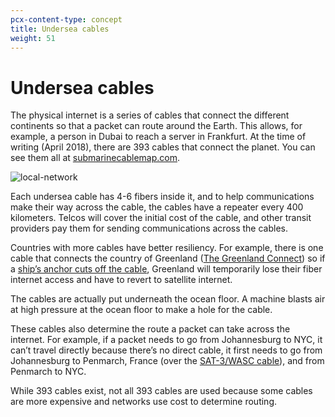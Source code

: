 ```yaml
---
pcx-content-type: concept
title: Undersea cables
weight: 51
---
```


# Undersea cables

The physical internet is a series of cables that connect the different continents so that a packet can route around the Earth. This allows, for example, a person in Dubai to reach a server in Frankfurt. At the time of writing (April 2018), there are 393 cables that connect the planet. You can see them all at [submarinecablemap.com](http://submarinecablemap.com).

![local-network](/fundamentals/static/submarinecables.png)

Each undersea cable has 4-6 fibers inside it, and to help communications make their way across the cable, the cables have a repeater every 400 kilometers. Telcos will cover the initial cost of the cable, and other transit providers pay them for sending communications across the cables.

Countries with more cables have better resiliency. For example, there is one cable that connects the country of Greenland ([The Greenland Connect](https://www.submarinecablemap.com/#/submarine-cable/greenland-connect)) so if a [ship’s anchor cuts off the cable](https://en.wikipedia.org/wiki/2008_submarine_cable_disruption), Greenland will temporarily lose their fiber internet access and have to revert to satellite internet.

The cables are actually put underneath the ocean floor. A machine blasts air at high pressure at the ocean floor to make a hole for the cable.

These cables also determine the route a packet can take across the internet. For example, if a packet needs to go from Johannesburg to NYC, it can’t travel directly because there’s no direct cable, it first needs to go from Johannesburg to Penmarch, France (over the [SAT-3/WASC cable](https://www.submarinecablemap.com/#/submarine-cable/sat-3wasc)), and from Penmarch to NYC.

While 393 cables exist, not all 393 cables are used because some cables are more expensive and networks use cost to determine routing.
